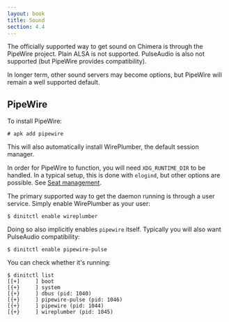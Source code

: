 ```yaml
---
layout: book
title: Sound
section: 4.4
---
```


The officially supported way to get sound on Chimera is through
the PipeWire project. Plain ALSA is not supported. PulseAudio
is also not supported (but PipeWire provides compatibility).

In longer term, other sound servers may become options, but
PipeWire will remain a well supported default.

## PipeWire

To install PipeWire:

```
# apk add pipewire
```

This will also automatically install WirePlumber, the default
session manager.

In order for PipeWire to function, you will need `XDG_RUNTIME_DIR`
to be handled. In a typical setup, this is done with `elogind`,
but other options are possible. See [Seat management](/docs/configuration/seat).

The primary supported way to get the daemon running is through
a user service. Simply enable WirePlumber as your user:

```
$ dinitctl enable wireplumber
```

Doing so also implicitly enables `pipewire` itself. Typically
you will also want PulseAudio compatibility:

```
$ dinitctl enable pipewire-pulse
```

You can check whether it's running:

```
$ dinitctl list
[[+]     ] boot
[{+}     ] system
[{+}     ] dbus (pid: 1040)
[{+}     ] pipewire-pulse (pid: 1046)
[{+}     ] pipewire (pid: 1044)
[{+}     ] wireplumber (pid: 1045)
```
